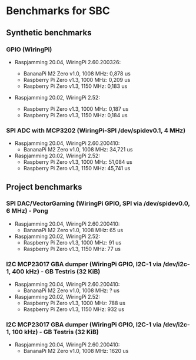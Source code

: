 # Benchmarks for SBC

## Synthetic benchmarks 

### GPIO (WiringPi)
* Raspjamming 20.04, WiringPi 2.60.200326:
  - BananaPi M2 Zero v1.0, 1008 MHz: 0,878 us
  - Raspberry Pi Zero v1.3, 1000 MHz: 0,209 us
  - Raspberry Pi Zero v1.3, 1150 MHz: 0,183 us
  
* Raspjamming 20.02, WiringPi 2.52:
  - Raspberry Pi Zero v1.3, 1000 MHz: 0,187 us
  - Raspberry Pi Zero v1.3, 1150 MHz: 0,184 us
 
 
### SPI ADC with MCP3202 (WiringPi-SPI /dev/spidev0.1, 4 MHz)
* Raspjamming 20.04, WiringPi 2.60.200410:
  - BananaPi M2 Zero v1.0, 1008 MHz: 34,721 us
* Raspjamming 20.02, WiringPi 2.52:
  - Raspberry Pi Zero v1.3, 1000 MHz: 51,084 us
  - Raspberry Pi Zero v1.3, 1150 MHz: 45,741 us  
 
## Project benchmarks
  
### SPI DAC/VectorGaming (WiringPi GPIO, SPI via /dev/spidev0.0, 6 MHz) - Pong
* Raspjamming 20.04, WiringPi 2.60.200410:
  - BananaPi M2 Zero v1.0, 1008 MHz: 65 us
* Raspjamming 20.02, WiringPi 2.52:
  - Raspberry Pi Zero v1.3, 1000 MHz: 91 us
  - Raspberry Pi Zero v1.3, 1150 MHz: 77 us

### I2C MCP23017 GBA dumper (WiringPi GPIO, I2C-1 via /dev/i2c-1, 400 kHz) - GB Testris (32 KiB) 
* Raspjamming 20.04, WiringPi 2.60.200410:
  - BananaPi M2 Zero v1.0, 1008 MHz: ? us
* Raspjamming 20.02, WiringPi 2.52:
  - Raspberry Pi Zero v1.3, 1000 MHz: 788 us
  - Raspberry Pi Zero v1.3, 1150 MHz: 932 us

### I2C MCP23017 GBA dumper (WiringPi GPIO, I2C-1 via /dev/i2c-1, 100 kHz) - GB Testris (32 KiB) 
* Raspjamming 20.04, WiringPi 2.60.200410:
  - BananaPi M2 Zero v1.0, 1008 MHz: 1620 us
